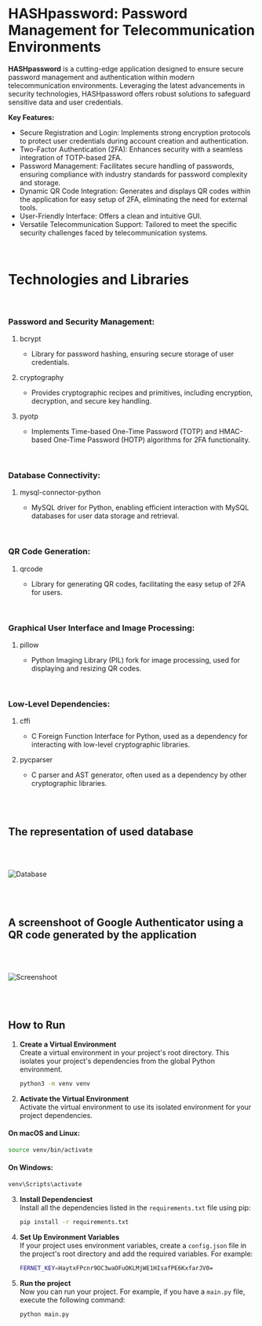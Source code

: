# HASHpassword: Password Management for Telecommunication Environments
**HASHpassword** is a cutting-edge application designed to ensure secure password management and authentication within modern telecommunication environments. Leveraging the latest advancements in security technologies, HASHpassword offers robust solutions to safeguard sensitive data and user credentials.

**Key Features:**

- Secure Registration and Login: Implements strong encryption protocols to protect user credentials during account creation and authentication.
- Two-Factor Authentication (2FA): Enhances security with a seamless integration of TOTP-based 2FA.
- Password Management: Facilitates secure handling of passwords, ensuring compliance with industry standards for password complexity and storage.
- Dynamic QR Code Integration: Generates and displays QR codes within the application for easy setup of 2FA, eliminating the need for external tools.
- User-Friendly Interface: Offers a clean and intuitive GUI.
- Versatile Telecommunication Support: Tailored to meet the specific security challenges faced by telecommunication systems.

<br>


# Technologies and Libraries
<br>

### Password and Security Management:


1. bcrypt
    
   - Library for password hashing, ensuring secure storage of user credentials.


2. cryptography
   
   - Provides cryptographic recipes and primitives, including encryption, decryption, and secure key handling.


3. pyotp

   - Implements Time-based One-Time Password (TOTP) and HMAC-based One-Time Password (HOTP) algorithms for 2FA functionality.

<br>


### Database Connectivity:


1. mysql-connector-python

   - MySQL driver for Python, enabling efficient interaction with MySQL databases for user data storage and retrieval.

<br>


### QR Code Generation:


1. qrcode

   - Library for generating QR codes, facilitating the easy setup of 2FA for users.
<br>



### Graphical User Interface and Image Processing:


1. pillow
   
   - Python Imaging Library (PIL) fork for image processing, used for displaying and resizing QR codes.

<br>

### Low-Level Dependencies:


1. cffi
   
   - C Foreign Function Interface for Python, used as a dependency for interacting with low-level cryptographic libraries.
     

2. pycparser
   
   - C parser and AST generator, often used as a dependency by other cryptographic libraries.

<br>
<br>


## The representation of used database 
<br>
<br>

![Database](images/database.png)


<br>
<br>


## A screenshoot of Google Authenticator using a QR code generated by the application
<br>
<br>

![Screenshoot](images/google_auth.jpg)


<br>
<br>


## How to Run

1. **Create a Virtual Environment**  
   Create a virtual environment in your project's root directory. This isolates your project's dependencies from the global Python environment.

   ```bash
   python3 -m venv venv
   ```
   
2. **Activate the Virtual Environment**  
   Activate the virtual environment to use its isolated environment for your project dependencies.

  #### On macOS and Linux:
  ```bash
  source venv/bin/activate
  ```

  #### On Windows:
  ```bash
  venv\Scripts\activate
  ```

3. **Install Dependenciest**  
   Install all the dependencies listed in the `requirements.txt` file using pip:

   ```bash
   pip install -r requirements.txt
   ```
   
4. **Set Up Environment Variables**  
   If your project uses environment variables, create a `config.json` file in the project's root directory and add the required variables. For example:

   ```bash
   FERNET_KEY=HaytxFPcnr9OC3waOFuOKLMjWE1HIsafPE6KxfarJV0=
   ```

5. **Run the project**  
   Now you can run your project. For example, if you have a `main.py` file, execute the following command:

   ```bash
   python main.py
   ```


   
